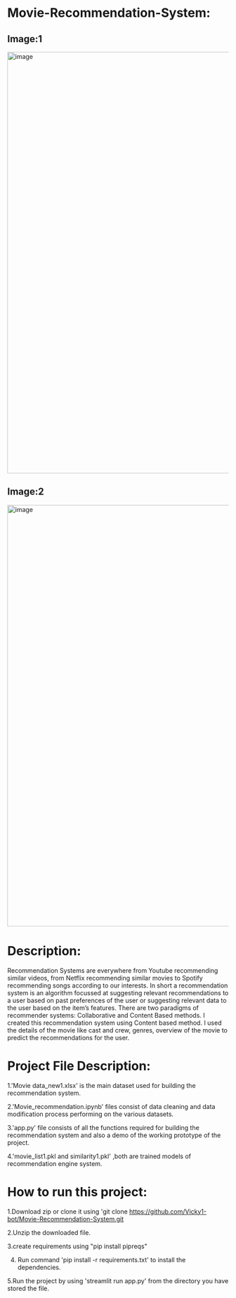 # Movie-Recommendation-System:

## Image:1

<img width="960" alt="image" src="https://user-images.githubusercontent.com/76062756/142762802-b45df751-33d4-4139-a71a-8aad2c1b6d8a.png">

## Image:2

<img width="960" alt="image" src="https://user-images.githubusercontent.com/76062756/142763179-659424d3-917e-4cfa-8082-2003ace63279.png">

# Description:

Recommendation Systems are everywhere from Youtube recommending similar videos, from Netflix recommending similar movies to Spotify recommending songs according to our interests. In short a recommendation system is an algorithm focussed at suggesting relevant recommendations to a user based on past preferences of the user or suggesting relevant data to the user based on the item’s features. There are two paradigms of recommender systems: Collaborative and Content Based methods. I created this recommendation system using Content based method. I used the details of the movie like cast and crew, genres, overview of the movie to predict the recommendations for the user.

# Project File Description:

1.'Movie data_new1.xlsx' is the main dataset used for building the recommendation system.

2.'Movie_recommendation.ipynb' files consist of data cleaning and data modification process performing on the various datasets.

3.'app.py' file consists of all the functions required for building the recommendation system and  also a demo of the working prototype of the project.

4.'movie_list1.pkl and similarity1.pkl' ,both are trained models of recommendation engine system.

# How to run this project:

1.Download zip or clone it using 'git clone https://github.com/Vicky1-bot/Movie-Recommendation-System.git 

2.Unzip the downloaded file.

3.create requirements using "pip install pipreqs"

4. Run command 'pip install -r requirements.txt' to install the dependencies.
 
5.Run the project by using 'streamlit run app.py' from the directory you have stored the file.
